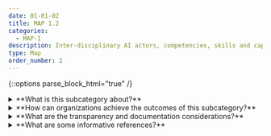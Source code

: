 ```yaml
---
date: 01-01-02
title: MAP 1.2
categories:
  - MAP-1
description: Inter-disciplinary AI actors, competencies, skills and capacities for establishing context reflect demographic diversity and broad domain expertise and their participation is documented. Opportunities for interdisciplinary collaboration are prioritized.
type: Map
order_number: 2
---
```

{::options parse_block_html="true" /} 


<details>
<summary markdown="span">**What is this subcategory about?**</summary>      
<br>
Successfully mapping context requires a team of AI actors with a diversity of experience, expertise, abilities and backgrounds, and with the resources and independence to engage in critical inquiry. A diverse and empowered team increases the ability of an organization to broaden their contextual perspectives, check their assumptions about context of use, recognize when systems are not functional within and outside of the intended context, and identify constraints in real world applications that may lead to harmful impacts.

Having a diverse team contributes to more open sharing of ideas and assumptions about the purpose and function of the technology being designed and developed – making these implicit aspects more explicit. The benefit of a diverse staff in managing AI risks is not the beliefs or presumed beliefs of individual workers, but the behavior that results from a collective perspective. An environment which fosters critical inquiry creates opportunities to surface problems and identify existing and emergent risks.

</details>

<details>
<summary markdown="span">**How can organizations achieve the outcomes of this subcategory?**</summary>

* Establish interdisciplinary teams to reflect a wide range of skills, competencies, and capacity for AI efforts. Verify that team membership includes both demographic diversity, broad domain expertise, and lived experiences. Document team composition. 

* Empower interdisciplinary teams to capture, learn, and engage the interdependencies of deployed AI systems and related terminologies and concepts from disciplines outside of AI practice such as law, sociology, psychology, anthropology, public policy, systems design, and engineering.

</details>

<details>
<summary markdown="span">**What are the transparency and documentation considerations?**</summary>  

Column H content goes here.

</details>

<details>
<summary markdown="span">**What are some informative references?**</summary>      
<br>
Sina Fazelpour and Maria De-Arteaga. 2022. Diversity in sociotechnical machine learning systems. Big Data & Society 9, 1 (Jan. 2022). DOI: https://doi.org/10.1177%2F20539517221082027

Microsoft Community Jury , Azure Application Architecture Guide, https://docs.microsoft.com/en-us/azure/architecture/guide/responsible-innovation/community-jury/

</details>
